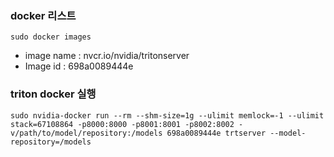 ### docker 리스트
```
sudo docker images
```

* image name : nvcr.io/nvidia/tritonserver
* Image id : 698a0089444e

### triton docker 실행

```
sudo nvidia-docker run --rm --shm-size=1g --ulimit memlock=-1 --ulimit stack=67108864 -p8000:8000 -p8001:8001 -p8002:8002 -v/path/to/model/repository:/models 698a0089444e trtserver --model-repository=/models
```
